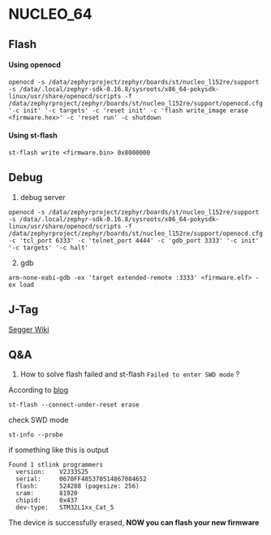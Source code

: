 # NUCLEO_64



## Flash

#### Using openocd

```shell
openocd -s /data/zephyrproject/zephyr/boards/st/nucleo_l152re/support -s /data/.local/zephyr-sdk-0.16.8/sysroots/x86_64-pokysdk-linux/usr/share/openocd/scripts -f /data/zephyrproject/zephyr/boards/st/nucleo_l152re/support/openocd.cfg '-c init' '-c targets' -c 'reset init' -c 'flash write_image erase <firmware.hex>' -c 'reset run' -c shutdown
```

#### Using st-flash

```shell
st-flash write <firmware.bin> 0x8000000
```

## Debug 

1. debug server 

```shell
openocd -s /data/zephyrproject/zephyr/boards/st/nucleo_l152re/support -s /data/.local/zephyr-sdk-0.16.8/sysroots/x86_64-pokysdk-linux/usr/share/openocd/scripts -f /data/zephyrproject/zephyr/boards/st/nucleo_l152re/support/openocd.cfg -c 'tcl_port 6333' -c 'telnet_port 4444' -c 'gdb_port 3333' '-c init' '-c targets' '-c halt'
```

2. gdb 

```shell
arm-none-eabi-gdb -ex 'target extended-remote :3333' <firmware.elf> -ex load
```

## J-Tag

[Segger Wiki](https://wiki.segger.com/Connecting_to_STM32_Nucleo_boards)


## Q&A

1. How to solve flash failed and st-flash `Failed to enter SWD mode` ?

According to [blog](https://www.cnblogs.com/milton/p/15894662.html)

```shell
st-flash --connect-under-reset erase
```

check SWD mode

```shell
st-info --probe
```

if something like this is output 

```shell
Found 1 stlink programmers
  version:    V2J33S25
  serial:     0670FF485370514867084652
  flash:      524288 (pagesize: 256)
  sram:       81920
  chipid:     0x437
  dev-type:   STM32L1xx_Cat_5
```

The device is successfully erased, **NOW you can flash your new firmware**

